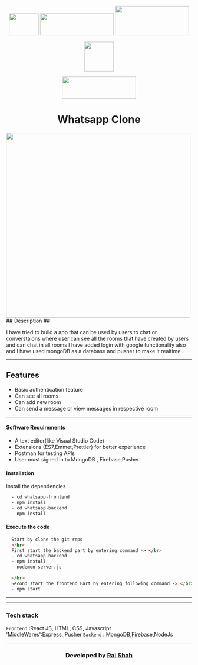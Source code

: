 <div align="center">


<a href="https://reactjs.org/"><img src="https://res.cloudinary.com/practicaldev/image/fetch/s--54ca_F2q--/c_imagga_scale,f_auto,fl_progressive,h_900,q_auto,w_1600/https://dev-to-uploads.s3.amazonaws.com/i/1wwdyw5de8avrdkgtz5n.png" width=80 height=60></a>
<a href="https://www.google.com/aclk?sa=l&ai=DChcSEwjf1Ya69tXwAhUSrpYKHQx5AvgYABAAGgJ0bA&ae=2&sig=AOD64_24ZP4XXPF82bBdIvUlRLwms4YxMg&q&adurl&ved=2ahUKEwif_f259tXwAhUOWCsKHcBCBEQQ0Qx6BAgCEAE"><img src="https://webassets.mongodb.com/_com_assets/cms/MongoDB_Logo_FullColorBlack_RGB-4td3yuxzjs.png" width=200 height=60></a>
<a href="https://pusher.com/"><img src="https://upload.wikimedia.org/wikipedia/commons/1/1c/PUSHER.png" width=200 height=80></a>
   
<a href="https://firebase.google.com/"><img src="https://www.gstatic.com/mobilesdk/160503_mobilesdk/logo/2x/firebase_28dp.png" width=80 height=80></a>
  
<a href="https://code.visualstudio.com/Visual Studio Code"><img src="https://img.shields.io/badge/IDE-Visual_Studio_Code-purple?style=for-the-badge&logo=visual-studio-code" width=200 height=60></a>



</div>

<h1 align = 'center'><b>Whatsapp Clone</b></h1> 
<img src="https://assets.stickpng.com/images/580b57fcd9996e24bc43c543.png" alt="" height=500 width=500>
## Description ##
<p>
  I have tried to build a app that can be used by users to chat or converstaions 
  where user can see all the rooms that have created by users and can chat in all rooms 
  I have added login with google functionality also and I have used mongoDB as a database and pusher to make it realtime .
  
<p>
  
---
  
## Features ##
- Basic authentication feature
- Can see all rooms
- Can add new room
- Can send a message or view messages in respective room
---

#### Software Requirements
- A text editor(like Visual Studio Code)
- Extensions (ES7,Emmet,Prettier) for better experience
- Postman for testing APIs
- User must signed in to MongoDB , Firebase,Pusher 

#### Installation
  
Install the dependencies
```html  
  - cd whatsapp-frontend
  - npm install
  - cd whatsapp-backend
  - npm install
```

#### Execute the code 

```html
  Start by clone the git repo 
  </br>
  First start the backend part by entering command -> </br>
  - cd whatsapp-backend
  - npm install
  - nodemon server.js
  
  </br>
  Second start the frontend Part by entering following command -> </br>
  - npm start
```

---


---
### Tech stack

`Frontend` :React JS, HTML, CSS, Javascript <br>
'MiddleWares':Express,,Pusher
`Backend` : MongoDB,Firebase,NodeJs <br>

------------------------------------------

<h3 align="center">Developed by <a href="https://github.com/rjshah00">Raj Shah</a></h3>
